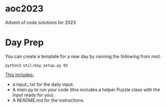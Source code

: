 # aoc2023
Advent of code solutions for 2023

# Day Prep
You can create a template for a new day by running the following from root:
```
python3 util/day_setup.py 02
```
<u>This includes:</u>
* a input_<day>.txt for the daily input.
* A main.py to run your code (this includes a helper Puzzle class with the input ready for you).
* A README.md for the instructions.